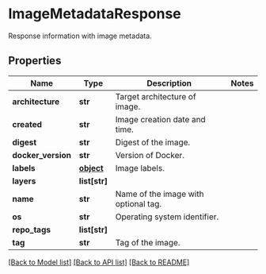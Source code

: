 # ImageMetadataResponse

Response information with image metadata.
## Properties
Name | Type | Description | Notes
------------ | ------------- | ------------- | -------------
**architecture** | **str** | Target architecture of image. | 
**created** | **str** | Image creation date and time. | 
**digest** | **str** | Digest of the image. | 
**docker_version** | **str** | Version of Docker. | 
**labels** | [**object**](.md) | Image labels. | 
**layers** | **list[str]** |  | 
**name** | **str** | Name of the image with optional tag. | 
**os** | **str** | Operating system identifier. | 
**repo_tags** | **list[str]** |  | 
**tag** | **str** | Tag of the image. | 

[[Back to Model list]](../README.md#documentation-for-models) [[Back to API list]](../README.md#documentation-for-api-endpoints) [[Back to README]](../README.md)


